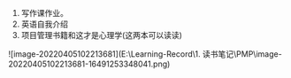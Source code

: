 1. 写作课作业。
2. 英语自我介绍
3. 项目管理书籍和这才是心理学(这两本可以读读)



![image-20220405102213681](E:\Learning-Record\1.  读书笔记\PMP\image-20220405102213681-16491253348041.png)